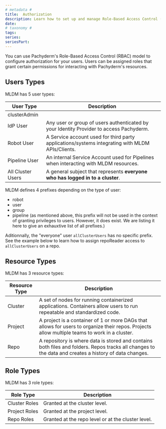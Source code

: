 ```yaml
---
# metadata # 
title:  Authorization
description: Learn how to set up and manage Role-Based Access Control (RBAC) for Pachyderm.
date: 
# taxonomy #
tags: 
series:
seriesPart:
---
```


You can use Pachyderm's Role-Based Access Control (RBAC) model to configure authorization for your users. Users can be assigned roles that grant certain permissions for interacting with Pachyderm's resources. 


## Users Types
MLDM has 5 user types:

|User Type| Description|
|-|-|
|clusterAdmin| |
|IdP User| Any user or group of users authenticated by your Identity Provider to access Pachyderm.|
|Robot User|A Service account used for third party applications/systems integrating with MLDM APIs/Clients.|
|Pipeline User| An internal Service Account used for Pipelines when interacting with MLDM resources.|
|All Cluster Users|A general subject that represents **everyone who has logged in to a cluster**.|

  MLDM defines 4 prefixes depending on the type of user:

  - robot
  - user
  - group
  - pipeline (as mentioned above, this prefix will not be used in the context of granting privileges to users. However, it does exist. We are listing it here to give an exhauxtive list of all prefixes.)

  Aditionnally, the "everyone" user `allClusterUsers` has no specific prefix. See the example below to learn how to assign repoReader access to `allClusterUsers` on a repo.

## Resource Types
MLDM has 3 resource types:

|Resource Type| Description|
|-|-|
|Cluster| A set of nodes for running containerized applications. Containers allow users to run repeatable and standardized code. |
|Project| A project is a container of 1 or more DAGs that allows for users to organize their repos. Projects allow multiple teams to work in a cluster.|
|Repo| A repository is where data is stored and contains both files and folders. Repos tracks all changes to the data and creates a history of data changes.|

## Role Types 
MLDM has 3 role  types:

|Role Type| Description|
|-|-|
|Cluster Roles| Granted at the cluster level.|
|Project Roles| Granted at the project level.|
|Repo Roles|  Granted at the repo level or at the cluster level.|
